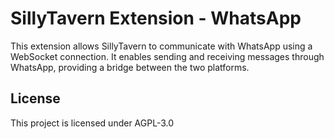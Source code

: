 # SillyTavern Extension - WhatsApp

This extension allows SillyTavern to communicate with WhatsApp using a WebSocket connection. It enables sending and receiving messages through WhatsApp, providing a bridge between the two platforms.

## License

This project is licensed under AGPL-3.0
